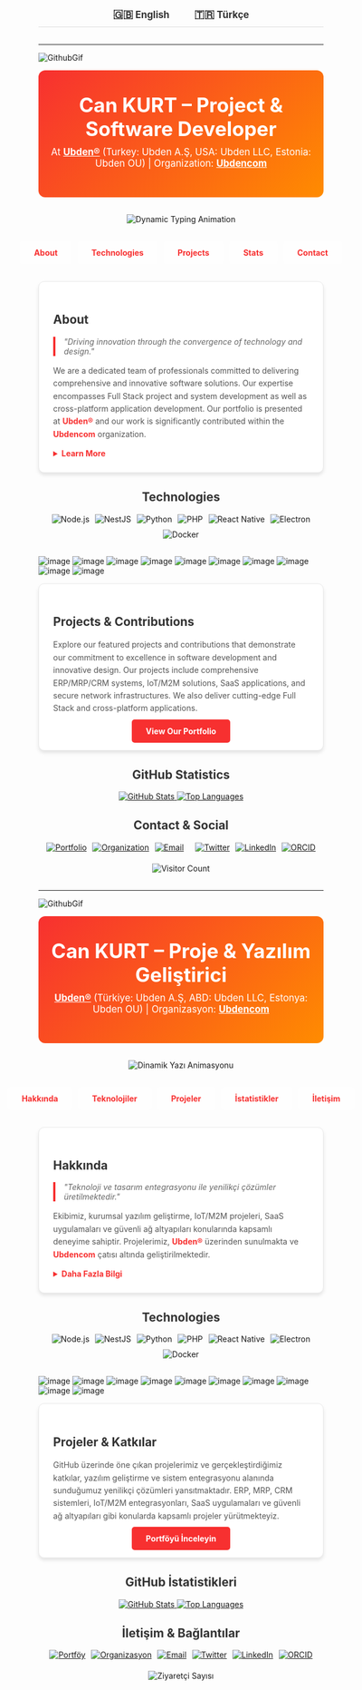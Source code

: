 <!-- LANGUAGE TOGGLE with Flag Icons -->
<div align="center" style="padding: 10px; border-bottom: 1px solid #ddd; margin-bottom: 30px;">
  <a href="#english" style="margin: 0 20px; font-size: 1.2em; font-weight: bold; text-decoration: none; color: #333;">
    <span style="font-size:1.2em;">🇬🇧</span> English
  </a>
  <a href="#turkish" style="margin: 0 20px; font-size: 1.2em; font-weight: bold; text-decoration: none; color: #333;">
    <span style="font-size:1.2em;">🇹🇷</span> Türkçe
  </a>
</div>

---
![GithubGif](https://github.com/user-attachments/assets/6183c90c-51e3-44f8-8b2d-5b3bb46a3ea3)



<!-- =================== ENGLISH SECTION =================== -->
<a id="english"></a>
<!-- Header with Gradient Background -->
<div style="background: linear-gradient(135deg, #F73030, #FF8C00); color: #fff; padding: 40px 20px; text-align: center; border-radius: 12px; margin-bottom: 30px;">
  <h1 style="font-size: 2.5em; margin: 0;">Can KURT – Project & Software Developer</h1>
  <p style="font-size: 1.2em; margin: 10px 0;">
    At <a href="https://github.com/ubden" style="color: #fff; text-decoration: underline; font-weight: bold;">Ubden®</a>  
    (Turkey: Ubden A.Ş, USA: Ubden LLC, Estonia: Ubden OU) | Organization: <a href="https://github.com/ubdencom" style="color: #fff; text-decoration: underline; font-weight: bold;">Ubdencom</a>
  </p>
</div>

<!-- Dynamic Typing Animation -->
<div align="center" style="margin-bottom:30px;">
  <img src="https://readme-typing-svg.herokuapp.com?font=Roboto&size=30&duration=6000&pause=1000&color=FFFFFF&center=true&width=800&lines=ERP%2C+MRP%2C+CRM+Solutions;IoT+%26+M2M+Innovations;SaaS+%26+Cross-Platform+Development;Full+Stack+%2B+Agile+Project+Management;RESTful+%26+WebSocket+Integration;SD%E2%80%93WAN+%2B+Secure+Network+Design" alt="Dynamic Typing Animation" style="max-width:100%;"/>
</div>

<!-- Full-width Transparent Navigation Bar with Hover Effect -->
<div style="width: 100%; display: flex; justify-content: center; gap: 10px; margin-bottom: 30px;">
  <a href="#about-en" style="background: rgba(255,255,255,0.2); padding: 12px 25px; border-radius: 5px; text-decoration: none; color: #F73030; font-weight: bold; transition: background 0.3s;"
     onmouseover="this.style.background='rgba(255,255,255,0.4)'" onmouseout="this.style.background='rgba(255,255,255,0.2)'">
    About
  </a>
  <a href="#tech-en" style="background: rgba(255,255,255,0.2); padding: 12px 25px; border-radius: 5px; text-decoration: none; color: #F73030; font-weight: bold; transition: background 0.3s;"
     onmouseover="this.style.background='rgba(255,255,255,0.4)'" onmouseout="this.style.background='rgba(255,255,255,0.2)'">
    Technologies
  </a>
  <a href="#projects-en" style="background: rgba(255,255,255,0.2); padding: 12px 25px; border-radius: 5px; text-decoration: none; color: #F73030; font-weight: bold; transition: background 0.3s;"
     onmouseover="this.style.background='rgba(255,255,255,0.4)'" onmouseout="this.style.background='rgba(255,255,255,0.2)'">
    Projects
  </a>
  <a href="#stats-en" style="background: rgba(255,255,255,0.2); padding: 12px 25px; border-radius: 5px; text-decoration: none; color: #F73030; font-weight: bold; transition: background 0.3s;"
     onmouseover="this.style.background='rgba(255,255,255,0.4)'" onmouseout="this.style.background='rgba(255,255,255,0.2)'">
    Stats
  </a>
  <a href="#contact-en" style="background: rgba(255,255,255,0.2); padding: 12px 25px; border-radius: 5px; text-decoration: none; color: #F73030; font-weight: bold; transition: background 0.3s;"
     onmouseover="this.style.background='rgba(255,255,255,0.4)'" onmouseout="this.style.background='rgba(255,255,255,0.2)'">
    Contact
  </a>
</div>

<!-- About Section -->
<a id="about-en"></a>
<div style="background: #fff; border: 1px solid #eaeaea; box-shadow: 0 4px 6px rgba(0,0,0,0.1); border-radius: 10px; padding: 25px; max-width: 800px; margin: 0 auto 30px;">
  <h2 style="color: #333;">About</h2>
  <blockquote style="border-left: 4px solid #F73030; margin: 15px 0; padding-left: 15px; color: #666; font-style: italic;">
    "Driving innovation through the convergence of technology and design."
  </blockquote>
  <p style="color: #555; line-height: 1.6;">
    We are a dedicated team of professionals committed to delivering comprehensive and innovative software solutions. Our expertise encompasses Full Stack project and system development as well as cross-platform application development. Our portfolio is presented at <a href="https://github.com/ubden" style="color: #F73030; font-weight: bold; text-decoration: none;">Ubden®</a> and our work is significantly contributed within the <a href="https://github.com/ubdencom" style="color: #F73030; font-weight: bold; text-decoration: none;">Ubdencom</a> organization.
  </p>
  <details style="margin-top: 10px;">
    <summary style="cursor: pointer; color: #F73030; font-weight: bold;">Learn More</summary>
    <p style="color: #555; line-height: 1.6;">
      Our operations are rooted in modern Agile and Scrum methodologies, ensuring seamless integration of systems and projects. With expertise in ERP, MRP, CRM systems, IoT/M2M innovations, and SaaS platforms, we build secure, scalable, and efficient solutions that meet global standards.
    </p>
  </details>
</div>

<!-- Technologies Section -->
<a id="tech-en"></a>
<div style="max-width: 800px; margin: 0 auto 30px; text-align: center;">
  <h2 style="color: #333;">Technologies</h2>
  <div style="display: flex; flex-wrap: wrap; justify-content: center; gap: 10px; margin-top: 15px;">
    <img src="https://img.shields.io/badge/-Node.js-339933?style=for-the-badge&logo=node.js&logoColor=white" alt="Node.js"/>
    <img src="https://img.shields.io/badge/-NestJS-E0234E?style=for-the-badge&logo=nestjs&logoColor=white" alt="NestJS"/>
    <img src="https://img.shields.io/badge/-Python-3776AB?style=for-the-badge&logo=python&logoColor=white" alt="Python"/>
    <img src="https://img.shields.io/badge/-PHP-777BB4?style=for-the-badge&logo=php&logoColor=white" alt="PHP"/>
    <img src="https://img.shields.io/badge/-React%20Native-61DAFB?style=for-the-badge&logo=react&logoColor=222" alt="React Native"/>
    <img src="https://img.shields.io/badge/-Electron-47848F?style=for-the-badge&logo=Electron&logoColor=white" alt="Electron"/>
    <img src="https://img.shields.io/badge/-Docker-2496ED?style=for-the-badge&logo=docker&logoColor=white" alt="Docker"/>
    <!-- Additional badges can be added as needed -->
  </div>
</div>

![image](https://github.com/user-attachments/assets/e0101f10-b541-48eb-889c-48413624700d)
![image](https://github.com/user-attachments/assets/0fc090db-fee9-401b-bdb7-5baf2b2a1dd5)
![image](https://github.com/user-attachments/assets/9a241d41-7753-4d9a-ac69-695416681a46)
![image](https://github.com/user-attachments/assets/f62e2aeb-1fcd-4a99-8ec6-373ff0635cc0)
![image](https://github.com/user-attachments/assets/149400c5-ce24-4278-a923-d32e91df430d)
![image](https://github.com/user-attachments/assets/e0f79551-eb3a-42a1-bcdf-85e3926911fd)
![image](https://github.com/user-attachments/assets/42deabf7-db72-4ae4-b49f-34397a0e419c)
![image](https://github.com/user-attachments/assets/f9e901aa-6777-4e28-b78d-015d26c31a65)
![image](https://github.com/user-attachments/assets/4bf25be0-30d1-41bc-ba18-3974763e9997)
![image](https://github.com/user-attachments/assets/7d8d93cb-228e-45c4-a3bb-c02553dd3d1f)












<!-- Projects Section -->
<a id="projects-en"></a>
<div style="background: #fff; border: 1px solid #eaeaea; box-shadow: 0 4px 6px rgba(0,0,0,0.1); border-radius: 10px; padding: 25px; max-width: 800px; margin: 0 auto 30px;">
  <h2 style="color: #333;">Projects & Contributions</h2>
  <p style="color: #555; line-height: 1.6;">
    Explore our featured projects and contributions that demonstrate our commitment to excellence in software development and innovative design. Our projects include comprehensive ERP/MRP/CRM systems, IoT/M2M solutions, SaaS applications, and secure network infrastructures. We also deliver cutting-edge Full Stack and cross-platform applications.
  </p>
  <div style="text-align: center; margin-top: 20px;">
    <a href="https://github.com/ubden" style="background:#F73030; color:#fff; padding:12px 25px; border-radius:5px; text-decoration:none; font-weight:bold;">View Our Portfolio</a>
  </div>
</div>

<!-- Advanced GitHub Stats Section -->
<a id="stats-en"></a>
<div style="max-width: 800px; margin: 0 auto 30px; text-align: center;">
  <h2 style="color: #333;">GitHub Statistics</h2>
  <div style="display: flex; flex-wrap: wrap; justify-content: center; gap: 20px; margin-top: 15px;">
    <div>
      <a href="https://github.com/ubden">
        <img src="https://github-readme-stats.vercel.app/api?username=ubden&show_icons=true&theme=tokyonight&count_private=true&rank_icon=github" alt="GitHub Stats" style="max-width:100%;"/>
      </a>
      <a href="https://github.com/ubden">
        <img src="https://github-readme-stats.vercel.app/api/top-langs/?username=ubden&layout=compact&langs_count=8&theme=tokyonight" alt="Top Languages" style="max-width:100%;"/>
      </a>
    </div>
  </div>
</div>

<!-- Contact & Social Section -->
<a id="contact-en"></a>
<div style="max-width: 800px; margin: 0 auto 30px; text-align: center;">
  <h2 style="color: #333;">Contact & Social</h2>
  <div style="display: flex; flex-wrap: wrap; justify-content: center; gap: 10px; margin-top: 15px;">
    <a href="https://github.com/ubden" target="_blank">
      <img src="https://img.shields.io/badge/Portfolio-Ubden®-blue?style=for-the-badge&logo=github" alt="Portfolio"/>
    </a>
    <a href="https://github.com/ubdencom" target="_blank">
      <img src="https://img.shields.io/badge/Organization-Ubdencom-blue?style=for-the-badge&logo=github" alt="Organization"/>
    </a>
    <a href="mailto:info@ubden.com" target="_blank">
      <img src="https://img.shields.io/badge/Email-info@ubden.com-red?style=for-the-badge&logo=gmail" alt="Email"/>
    </a>
  </br>
    <a href="https://twitter.com/ck_cankurt" target="_blank">
      <img src="https://img.shields.io/twitter/follow/ck_cankurt?style=for-the-badge" alt="Twitter"/>
    </a>
    <a href="https://www.linkedin.com/in/can-kurt" target="_blank">
      <img src="https://img.shields.io/badge/LinkedIn-cankurt-blue?style=for-the-badge&logo=linkedin" alt="LinkedIn"/>
    </a>
    <a href="https://orcid.org/0009-0007-9163-6790" target="_blank">
      <img src="https://img.shields.io/badge/ORCID-0009--0007--9163--6790-green?style=for-the-badge&logo=orcid" alt="ORCID"/>
    </a>
  </div>
  <div style="margin-top:20px;">
    <img src="https://komarev.com/ghpvc/?username=ubden&style=flat-square" alt="Visitor Count"/>
  </div>
</div>

---
![GithubGif](https://github.com/user-attachments/assets/6183c90c-51e3-44f8-8b2d-5b3bb46a3ea3)

<!-- =================== TURKISH SECTION =================== -->
<a id="turkish"></a>
<!-- Header with Gradient Background -->
<div style="background: linear-gradient(135deg, #F73030, #FF8C00); color: #fff; padding: 40px 20px; text-align: center; border-radius: 12px; margin-bottom: 30px;">
  <h1 style="font-size: 2.5em; margin: 0;">Can KURT – Proje & Yazılım Geliştirici</h1>
  <p style="font-size: 1.2em; margin: 10px 0;">
    <a href="https://github.com/ubden" style="color: #fff; text-decoration: underline; font-weight: bold;">Ubden®</a>
    (Türkiye: Ubden A.Ş, ABD: Ubden LLC, Estonya: Ubden OU) | Organizasyon: <a href="https://github.com/ubdencom" style="color: #fff; text-decoration: underline; font-weight: bold;">Ubdencom</a>
  </p>
</div>

<!-- Dynamic Typing Animation -->
<div align="center" style="margin-bottom:30px;">
  <img src="https://readme-typing-svg.herokuapp.com?font=Roboto&size=30&duration=6000&pause=1000&color=FFFFFF&center=true&width=800&lines=ERP%2C+MRP%2C+CRM+%26+Kurumsal+Yaz%C4%B1l%C4%B1m;IoT+%26+M2M+Yenilikleri;SaaS+%26+Cross-Platform+Uygulamalar;Full+Stack+%2B+Agile+%26+Scrum+Y%C3%B6netimi;RESTful+%26+WebSocket+Entegrasyonu;SD%E2%80%93WAN+%2B+G%C3%BCvenli+A%C4%9F+Mimarisinde" alt="Dinamik Yazı Animasyonu" style="max-width:100%;"/>
</div>

<!-- Full-width Transparent Navigation Bar with Hover Effect -->
<div style="width: 100%; display: flex; justify-content: center; gap: 10px; margin-bottom: 30px;">
  <a href="#hakkimda-tr" style="background: rgba(255,255,255,0.2); padding: 12px 25px; border-radius: 5px; text-decoration: none; color: #F73030; font-weight: bold; transition: background 0.3s;"
     onmouseover="this.style.background='rgba(255,255,255,0.4)'" onmouseout="this.style.background='rgba(255,255,255,0.2)'">
    Hakkında
  </a>
  <a href="#tech-tr" style="background: rgba(255,255,255,0.2); padding: 12px 25px; border-radius: 5px; text-decoration: none; color: #F73030; font-weight: bold; transition: background 0.3s;"
     onmouseover="this.style.background='rgba(255,255,255,0.4)'" onmouseout="this.style.background='rgba(255,255,255,0.2)'">
    Teknolojiler
  </a>
  <a href="#projeler-tr" style="background: rgba(255,255,255,0.2); padding: 12px 25px; border-radius: 5px; text-decoration: none; color: #F73030; font-weight: bold; transition: background 0.3s;"
     onmouseover="this.style.background='rgba(255,255,255,0.4)'" onmouseout="this.style.background='rgba(255,255,255,0.2)'">
    Projeler
  </a>
  <a href="#istatistikler-tr" style="background: rgba(255,255,255,0.2); padding: 12px 25px; border-radius: 5px; text-decoration: none; color: #F73030; font-weight: bold; transition: background 0.3s;"
     onmouseover="this.style.background='rgba(255,255,255,0.4)'" onmouseout="this.style.background='rgba(255,255,255,0.2)'">
    İstatistikler
  </a>
  <a href="#iletisim-tr" style="background: rgba(255,255,255,0.2); padding: 12px 25px; border-radius: 5px; text-decoration: none; color: #F73030; font-weight: bold; transition: background 0.3s;"
     onmouseover="this.style.background='rgba(255,255,255,0.4)'" onmouseout="this.style.background='rgba(255,255,255,0.2)'">
    İletişim
  </a>
</div>

<!-- Hakkında Section -->
<a id="hakkimda-tr"></a>
<div style="background: #fff; border: 1px solid #eaeaea; box-shadow: 0 4px 6px rgba(0,0,0,0.1); border-radius: 10px; padding: 25px; max-width: 800px; margin: 0 auto 30px;">
  <h2 style="color: #333;">Hakkında</h2>
  <blockquote style="border-left: 4px solid #F73030; margin: 15px 0; padding-left: 15px; color: #666; font-style: italic;">
    "Teknoloji ve tasarım entegrasyonu ile yenilikçi çözümler üretilmektedir."
  </blockquote>
  <p style="color: #555; line-height: 1.6;">
    Ekibimiz, kurumsal yazılım geliştirme, IoT/M2M projeleri, SaaS uygulamaları ve güvenli ağ altyapıları konularında kapsamlı deneyime sahiptir. Projelerimiz, <a href="https://github.com/ubden" style="color: #F73030; font-weight: bold; text-decoration: none;">Ubden®</a> üzerinden sunulmakta ve <a href="https://github.com/ubdencom" style="color: #F73030; font-weight: bold; text-decoration: none;">Ubdencom</a> çatısı altında geliştirilmektedir.
  </p>
  <details style="margin-top: 10px;">
    <summary style="cursor: pointer; color: #F73030; font-weight: bold;">Daha Fazla Bilgi</summary>
    <p style="color: #555; line-height: 1.6;">
      Çalışmalarımız Agile ve Scrum metodolojileri doğrultusunda yürütülmekte olup, ERP, MRP, CRM, IoT, M2M, RESTful API ve WebSocket entegrasyonları, SD-WAN ve güvenli ağ mimarileri gibi alanlarda yenilikçi çözümler sunmaktayız.
    </p>
  </details>
</div>

<!-- Technologies Section -->
<a id="tech-en"></a>
<div style="max-width: 800px; margin: 0 auto 30px; text-align: center;">
  <h2 style="color: #333;">Technologies</h2>
  <div style="display: flex; flex-wrap: wrap; justify-content: center; gap: 10px; margin-top: 15px;">
    <img src="https://img.shields.io/badge/-Node.js-339933?style=for-the-badge&logo=node.js&logoColor=white" alt="Node.js"/>
    <img src="https://img.shields.io/badge/-NestJS-E0234E?style=for-the-badge&logo=nestjs&logoColor=white" alt="NestJS"/>
    <img src="https://img.shields.io/badge/-Python-3776AB?style=for-the-badge&logo=python&logoColor=white" alt="Python"/>
    <img src="https://img.shields.io/badge/-PHP-777BB4?style=for-the-badge&logo=php&logoColor=white" alt="PHP"/>
    <img src="https://img.shields.io/badge/-React%20Native-61DAFB?style=for-the-badge&logo=react&logoColor=222" alt="React Native"/>
    <img src="https://img.shields.io/badge/-Electron-47848F?style=for-the-badge&logo=Electron&logoColor=white" alt="Electron"/>
    <img src="https://img.shields.io/badge/-Docker-2496ED?style=for-the-badge&logo=docker&logoColor=white" alt="Docker"/>
    <!-- Additional badges can be added as needed -->
  </div>
</div>

![image](https://github.com/user-attachments/assets/e0101f10-b541-48eb-889c-48413624700d)
![image](https://github.com/user-attachments/assets/0fc090db-fee9-401b-bdb7-5baf2b2a1dd5)
![image](https://github.com/user-attachments/assets/9a241d41-7753-4d9a-ac69-695416681a46)
![image](https://github.com/user-attachments/assets/f62e2aeb-1fcd-4a99-8ec6-373ff0635cc0)
![image](https://github.com/user-attachments/assets/149400c5-ce24-4278-a923-d32e91df430d)
![image](https://github.com/user-attachments/assets/e0f79551-eb3a-42a1-bcdf-85e3926911fd)
![image](https://github.com/user-attachments/assets/42deabf7-db72-4ae4-b49f-34397a0e419c)
![image](https://github.com/user-attachments/assets/f9e901aa-6777-4e28-b78d-015d26c31a65)
![image](https://github.com/user-attachments/assets/4bf25be0-30d1-41bc-ba18-3974763e9997)
![image](https://github.com/user-attachments/assets/7d8d93cb-228e-45c4-a3bb-c02553dd3d1f)


<!-- Projeler Section -->
<a id="projeler-tr"></a>
<div style="background: #fff; border: 1px solid #eaeaea; box-shadow: 0 4px 6px rgba(0,0,0,0.1); border-radius: 10px; padding: 25px; max-width: 800px; margin: 0 auto 30px;">
  <h2 style="color: #333;">Projeler & Katkılar</h2>
  <p style="color: #555; line-height: 1.6;">
    GitHub üzerinde öne çıkan projelerimiz ve gerçekleştirdiğimiz katkılar, yazılım geliştirme ve sistem entegrasyonu alanında sunduğumuz yenilikçi çözümleri yansıtmaktadır. ERP, MRP, CRM sistemleri, IoT/M2M entegrasyonları, SaaS uygulamaları ve güvenli ağ altyapıları gibi konularda kapsamlı projeler yürütmekteyiz.
  </p>
  <div style="text-align: center; margin-top: 20px;">
    <a href="https://github.com/ubden" style="background:#F73030; color:#fff; padding:12px 25px; border-radius:5px; text-decoration:none; font-weight:bold;">Portföyü İnceleyin</a>
  </div>
</div>

<!-- İstatistikler Section -->
<a id="istatistikler-tr"></a>
<div style="max-width: 800px; margin: 0 auto 30px; text-align: center;">
  <h2 style="color: #333;">GitHub İstatistikleri</h2>
  <div style="display: flex; flex-wrap: wrap; justify-content: center; gap: 20px; margin-top: 15px;">
   <div>
      <a href="https://github.com/ubden">
        <img src="https://github-readme-stats.vercel.app/api?username=ubden&show_icons=true&theme=tokyonight&count_private=true&rank_icon=github" alt="GitHub Stats" style="max-width:100%;"/>
      </a>
      <a href="https://github.com/ubden">
        <img src="https://github-readme-stats.vercel.app/api/top-langs/?username=ubden&layout=compact&langs_count=8&theme=tokyonight" alt="Top Languages" style="max-width:100%;"/>
      </a>
    </div>
  </div>
</div>

<!-- İletişim & Bağlantılar Section -->
<a id="iletisim-tr"></a>
<div style="max-width: 800px; margin: 0 auto 30px; text-align: center;">
  <h2 style="color: #333;">İletişim & Bağlantılar</h2>
  <div style="display: flex; flex-wrap: wrap; justify-content: center; gap: 10px; margin-top: 15px;">
    <a href="https://github.com/ubden" target="_blank">
      <img src="https://img.shields.io/badge/Portföy-Ubden®-blue?style=for-the-badge&logo=github" alt="Portföy"/>
    </a>
    <a href="https://github.com/ubdencom" target="_blank">
      <img src="https://img.shields.io/badge/Organizasyon-Ubdencom-blue?style=for-the-badge&logo=github" alt="Organizasyon"/>
    </a>
    <a href="mailto:info@ubden.com" target="_blank">
      <img src="https://img.shields.io/badge/Email-info@ubden.com-red?style=for-the-badge&logo=gmail" alt="Email"/>
    </a>
    <a href="https://twitter.com/ck_cankurt" target="_blank">
      <img src="https://img.shields.io/twitter/follow/ck_cankurt?style=for-the-badge" alt="Twitter"/>
    </a>
    <a href="https://www.linkedin.com/in/can-kurt" target="_blank">
      <img src="https://img.shields.io/badge/LinkedIn-Ubden-blue?style=for-the-badge&logo=linkedin" alt="LinkedIn"/>
    </a>
    <a href="https://orcid.org/0009-0007-9163-6790" target="_blank">
      <img src="https://img.shields.io/badge/ORCID-0009--0007--9163--6790-green?style=for-the-badge&logo=orcid" alt="ORCID"/>
    </a>
  </div>
  <div style="margin-top:20px;">
    <img src="https://komarev.com/ghpvc/?username=ubden&style=flat-square" alt="Ziyaretçi Sayısı"/>
  </div>
</div>
